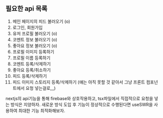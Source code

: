 ## 필요한 api 목록

1. 메인 페이지의 피드 불러오기 (o)
2. 로그인, 회원가입
3. 유저 프로필 불러오기 (o)
4. 코멘트 정보 불러오기 (o)
5. 좋아요 정보 불러오기 (o)
6. 프로필 이미지 등록하기
7. 프로필 이름 등록하기
8. 코멘트 등록/삭제하기
9. 좋아요 등록/취소하기
10. 피드 등록/삭제하기
11. 피드 이미지 스토리지 등록/삭제하기 (얘는 아직 못할 것 같아서 그냥 프론트 컴포넌트에서 요청 넣는걸로,,,)

nextjs의 api기능을 통해 firebase와 상호작용하고, tsx파일에서 직접적으로 요청을 넣는 방식은 지양하자.
새로운 방식 도입 후 기능이 정상적으로 수행된다면 useSWR을 사용하여 최대한 기능 최적화해보자.
